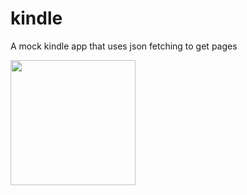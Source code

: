 # kindle
A mock kindle app that uses json fetching to get pages

<img src= https://imgur.com/gallery/av06eOS width=200><br>
